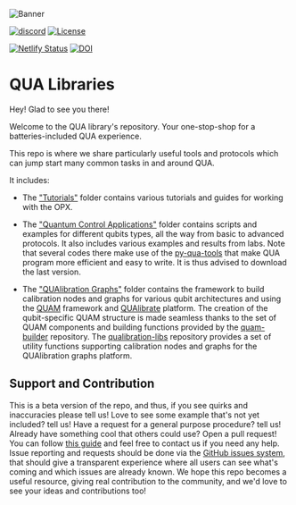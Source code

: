 ![Banner](GITHUB-BANNER.jpg)

[![discord](https://img.shields.io/discord/806244683403100171?label=QUA&logo=Discord&style=plastic)](https://discord.gg/7FfhhpswbP)
[![License](https://img.shields.io/badge/License-BSD%203--Clause-blue.svg)](https://opensource.org/licenses/BSD-3-Clause)

[![Netlify Status](https://api.netlify.com/api/v1/badges/26f051e2-235d-4f58-9b77-6d310efb6262/deploy-status)](https://app.netlify.com/sites/qua-libs/deploys)
[![DOI](https://zenodo.org/badge/293225951.svg)](https://zenodo.org/badge/latestdoi/293225951)

# QUA Libraries

Hey! Glad to see you there!
 
Welcome to the QUA library's repository. Your one-stop-shop for a batteries-included QUA experience. 

This repo is where we share particularly useful tools and protocols
which can jump start many common tasks in and around QUA. 

It includes:
* The ["Tutorials"](https://github.com/qua-platform/qua-libs/tree/main/Tutorials) folder contains various tutorials and guides for working with the OPX.

* The ["Quantum Control Applications"](https://github.com/qua-platform/qua-libs/tree/main/Quantum-Control-Applications) 
  folder contains scripts and examples for different qubits types, all the way from basic to advanced protocols. 
  It also includes various examples and results from labs.
  Note that several codes there make use of the [py-qua-tools](https://github.com/qua-platform/py-qua-tools) that make QUA program more efficient and easy to write.
  It is thus advised to download the last version.
* The ["QUAlibration Graphs"](https://github.com/qua-platform/qua-libs/tree/main/qualibration_graphs) 
  folder contains the framework to build calibration nodes and graphs for various qubit architectures and using the [QUAM](https://qua-platform.github.io/quam/) framework and [QUAlibrate](https://qua-platform.github.io/qualibrate/) platform.
  The creation of the qubit-specific QUAM structure is made seamless thanks to the set of QUAM components and building functions provided by the [quam-builder](https://github.com/qua-platform/quam-builder) repository.
  The [qualibration-libs](https://github.com/qua-platform/qualibration-libs) repository provides a set of utility functions supporting calibration nodes and graphs for the QUAlibration graphs platform.

## Support and Contribution
This is a beta version of the repo, and thus, if you see quirks and inaccuracies please tell us! 
Love to see some example that's not yet included? tell us! Have a request for a general purpose procedure? tell us! 
Already have something cool that others could use? Open a pull request! You can follow [this guide](https://github.com/qua-platform/qua-libs/blob/main/CONTRIBUTING.md) and feel free to contact us if you need any help.
Issue reporting and requests should be done via the [GitHub issues system](https://github.com/qua-platform/qua-libs/issues), that should give a transparent experience where all users can see what's coming and which issues are already known.
We hope this repo becomes a useful resource, giving real contribution to the community, and we'd love to see your ideas and contributions too!
